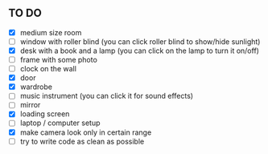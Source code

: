 ## TO DO

- [x] medium size room
- [ ] window with roller blind (you can click roller blind to show/hide sunlight)
- [x] desk with a book and a lamp (you can click on the lamp to turn it on/off)
- [ ] frame with some photo
- [ ] clock on the wall
- [x] door
- [x] wardrobe
- [ ] music instrument (you can click it for sound effects)
- [ ] mirror
- [x] loading screen
- [ ] laptop / computer setup
- [x] make camera look only in certain range
- [ ] try to write code as clean as possible
